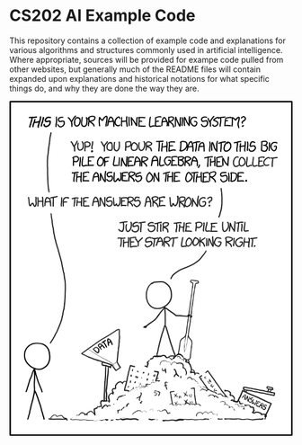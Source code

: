# CS202 AI Example Code

This repository contains a collection of example code and explanations for various algorithms and structures commonly used in 
artificial intelligence. Where appropriate, sources will be provided for exampe code pulled from other websites, but generally
much of the README files will contain expanded upon explanations and historical notations for what specific things do, and 
why they are done the way they are.

![title](https://github.com/danielmallory/CS202Examples/blob/master/imgs/machine_learning_2x.png)
